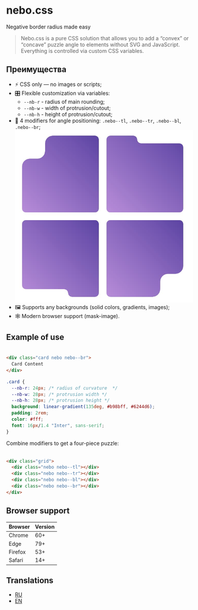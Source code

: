 # nebo.css

Negative border radius made easy

> Nebo.css is a pure CSS solution that allows you to add a “convex” or “concave” puzzle angle to elements without
> SVG and JavaScript. Everything is controlled via custom CSS variables.

## Преимущества

- ⚡ CSS only — no images or scripts;
- 🎛 Flexible customization via variables:
  - `--nb-r` - radius of main rounding;
  - `--nb-w` - width of protrusion/cutout;
  - `--nb-h` - height of protrusion/cutout;
- 🧩 4 modifiers for angle positioning: `.nebo--tl`, `.nebo--tr`, `.nebo--bl`, `.nebo--br`;
  ![Example of using modifiers](assets/examples.jpg)
- 🖼 Supports any backgrounds (solid colors, gradients, images);
- 🕸 Modern browser support (mask-image).

## Example of use

```html

<div class="card nebo nebo--br">
  Card Content
</div>
```

```css
.card {
  --nb-r: 24px; /* radius of curvature  */
  --nb-w: 28px; /* protrusion width */
  --nb-h: 28px; /* protrusion height */
  background: linear-gradient(135deg, #b98bff, #6244d6);
  padding: 2rem;
  color: #fff;
  font: 16px/1.4 "Inter", sans-serif;
}
```

Combine modifiers to get a four-piece puzzle:

```html

<div class="grid">
  <div class="nebo nebo--tl"></div>
  <div class="nebo nebo--tr"></div>
  <div class="nebo nebo--bl"></div>
  <div class="nebo nebo--br"></div>
</div>
```

## Browser support

| Browser | Version | 
|---------|---------|
| Chrome  | 60+     |
| Edge    | 79+     |
| Firefox | 53+     |
| Safari  | 14+     |

## Translations

- [RU](./README_ru.md)
- [EN](./README.md)
